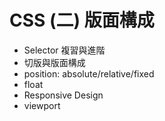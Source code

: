 # CSS (二) 版面構成
  - Selector 複習與進階
  - 切版與版面構成
  - position: absolute/relative/fixed
  - float
  - Responsive Design
  - viewport